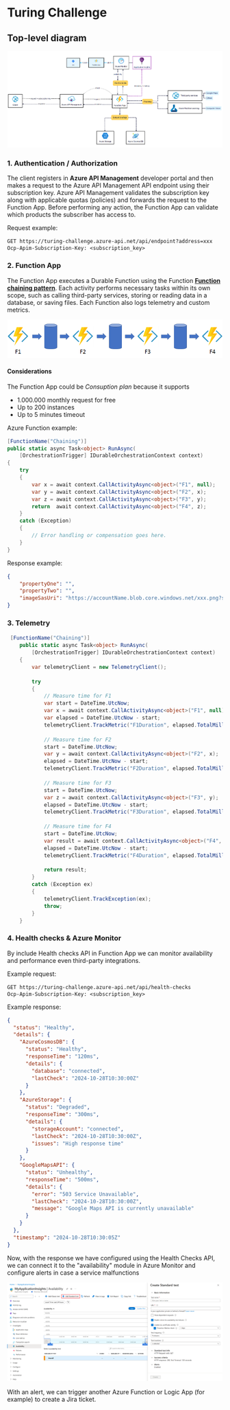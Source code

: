# Turing Challenge

## Top-level diagram

![top level diagram](images/top-level-diagram.png)

### 1. Authentication / Authorization

The client registers in **Azure API Management** developer portal and then makes a request to the Azure API Management API endpoint using their subscription key. Azure API Management validates the subscription key along with applicable quotas (policies) and forwards the request to the Function App. Before performing any action, the Function App can validate which products the subscriber has access to.

Request example:

```
GET https://turing-challenge.azure-api.net/api/endpoint?address=xxx
Ocp-Apim-Subscription-Key: <subscription_key>
```

### 2. Function App

The Function App executes a Durable Function using the Function [**Function chaining pattern**](https://learn.microsoft.com/en-us/azure/azure-functions/durable/durable-functions-overview?tabs=isolated-process%2Cnodejs-v3%2Cv1-model&pivots=csharp#chaining). Each activity performs necessary tasks within its own scope, such as calling third-party services, storing or reading data in a database, or saving files. Each Function also logs telemetry and custom metrics.

![top level diagram](images/function-chaining.png)

#### Considerations

The Function App could be *Consuption plan* because it supports
- 1.000.000 monthly request for free
- Up to 200 instances
- Up to 5 minutes timeout

Azure Function example:

```csharp
[FunctionName("Chaining")]
public static async Task<object> RunAsync(
    [OrchestrationTrigger] IDurableOrchestrationContext context)
{
    try
    {
        var x = await context.CallActivityAsync<object>("F1", null);
        var y = await context.CallActivityAsync<object>("F2", x);
        var z = await context.CallActivityAsync<object>("F3", y);
        return  await context.CallActivityAsync<object>("F4", z);
    }
    catch (Exception)
    {
        // Error handling or compensation goes here.
    }
}
```

Response example:

```json
{
    "propertyOne": "",
    "propertyTwo": "",
    "imageSasUri": "https://accountName.blob.core.windows.net/xxx.png?sv=xxx&se=xxx&sr=xxx&sig=xxx"
}
```
### 3. Telemetry

```csharp
 [FunctionName("Chaining")]
    public static async Task<object> RunAsync(
        [OrchestrationTrigger] IDurableOrchestrationContext context)
    {
        var telemetryClient = new TelemetryClient();

        try
        {
            // Measure time for F1
            var start = DateTime.UtcNow;
            var x = await context.CallActivityAsync<object>("F1", null);
            var elapsed = DateTime.UtcNow - start;
            telemetryClient.TrackMetric("F1Duration", elapsed.TotalMilliseconds);

            // Measure time for F2
            start = DateTime.UtcNow;
            var y = await context.CallActivityAsync<object>("F2", x);
            elapsed = DateTime.UtcNow - start;
            telemetryClient.TrackMetric("F2Duration", elapsed.TotalMilliseconds);

            // Measure time for F3
            start = DateTime.UtcNow;
            var z = await context.CallActivityAsync<object>("F3", y);
            elapsed = DateTime.UtcNow - start;
            telemetryClient.TrackMetric("F3Duration", elapsed.TotalMilliseconds);

            // Measure time for F4
            start = DateTime.UtcNow;
            var result = await context.CallActivityAsync<object>("F4", z);
            elapsed = DateTime.UtcNow - start;
            telemetryClient.TrackMetric("F4Duration", elapsed.TotalMilliseconds);

            return result;
        }
        catch (Exception ex)
        {
            telemetryClient.TrackException(ex);
            throw;
        }
    }
```

### 4. Health checks & Azure Monitor

By include Health checks API in Function App we can monitor availability and performance even third-party integrations.

Example request:

```
GET https://turing-challenge.azure-api.net/api/health-checks
Ocp-Apim-Subscription-Key: <subscription_key>
```

Example response:

```json
{
  "status": "Healthy",
  "details": {
    "AzureCosmosDB": {
      "status": "Healthy",
      "responseTime": "120ms",
      "details": {
        "database": "connected",
        "lastCheck": "2024-10-28T10:30:00Z"
      }
    },
    "AzureStorage": {
      "status": "Degraded",
      "responseTime": "300ms",
      "details": {
        "storageAccount": "connected",
        "lastCheck": "2024-10-28T10:30:00Z",
        "issues": "High response time"
      }
    },
    "GoogleMapsAPI": {
      "status": "Unhealthy",
      "responseTime": "500ms",
      "details": {
        "error": "503 Service Unavailable",
        "lastCheck": "2024-10-28T10:30:00Z",
        "message": "Google Maps API is currently unavailable"
      }
    }
  },
  "timestamp": "2024-10-28T10:30:05Z"
}
```

Now, with the response we have configured using the Health Checks API, we can connect it to the "availability" module in Azure Monitor and configure alerts in case a service malfunctions

![top level diagram](images/azure-monitor-standard-test.png)

With an alert, we can trigger another Azure Function or Logic App (for example) to create a Jira ticket.